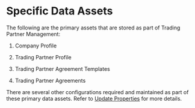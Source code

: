 <!-- loio16077ced3bb7414db563e2e97b9d07a4 -->

# Specific Data Assets

The following are the primary assets that are stored as part of Trading Partner Management:

1.  Company Profile

2.  Trading Partner Profile
3.  Trading Partner Agreement Templates
4.  Trading Partner Agreements

There are several other configurations required and maintained as part of these primary data assets. Refer to [Update Properties](../50-Development/update-properties-ba066bb.md) for more details.

